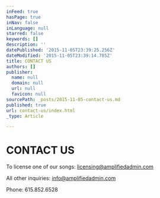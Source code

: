 ```yaml
---
inFeed: true
hasPage: true
inNav: false
inLanguage: null
starred: false
keywords: []
description: ''
datePublished: '2015-11-05T23:39:25.256Z'
dateModified: '2015-11-05T23:39:14.785Z'
title: CONTACT US
authors: []
publisher:
  name: null
  domain: null
  url: null
  favicon: null
sourcePath: _posts/2015-11-05-contact-us.md
published: true
url: contact-us/index.html
_type: Article

---
```

# CONTACT US

To license one of our songs: licensing@amplifiedadmin.com

All other inquiries: info@amplifiedadmin.com

Phone: 615.852.6528